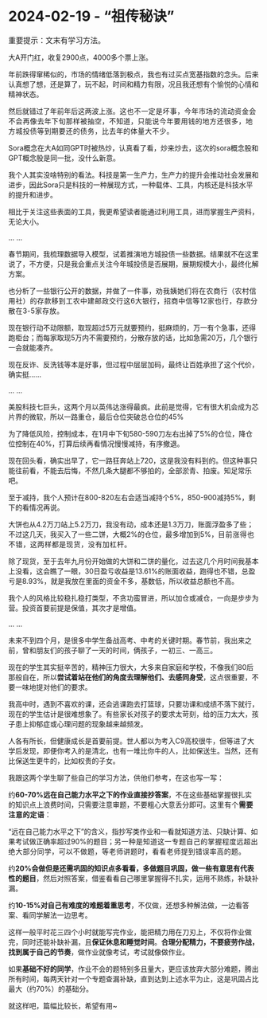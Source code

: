 # 2024-02-19 - “祖传秘诀”

<p style="visibility: visible;"><span style="font-size: 15px; visibility: visible;">重要提示：文末有学习方法。</span></p><p style="visibility: visible;">大A开门红，收复2900点，4000多个票上涨。<br style="visibility: visible;"></p><p style="visibility: visible;">年前跌得窜稀似的，市场的情绪低落到极点，我也有过买点宽基指数的念头。后来认真想了想，还是算了，玩不起，时间和精力有限，况且我还想有个愉悦的心情和精神状态。</p><p style="visibility: visible;">然后就错过了年前年后这两波上涨。<span style="font-size: var(--articleFontsize); letter-spacing: 0.034em; visibility: visible;">这也不一定是坏事，今年市场的流动资金会不会再像去年下旬那样被抽空，不知道，只能说今年要用钱的地方还很多，地方城投债等到期要还的债务，比去年的体量大不少。</span></p><p style="visibility: visible;">Sora概念在大A如同GPT时被热炒，认真看了看，炒来炒去，这次的sora概念股和GPT概念股是同一批，没什么新意。<br style="visibility: visible;"></p><p style="visibility: visible;">我个人其实没啥特别的看法。科技是第一生产力，生产力的提升会推动社会发展和进步，因此Sora只是科技的一种展现方式，一种载体、工具，内核还是科技水平的提升和进步。<br style="visibility: visible;"></p><p style="visibility: visible;">相比于关注这些表面的工具，我更希望读者能通过利用工具，进而掌握生产资料，无论大小。</p><p style="visibility: visible;">... ...<br style="visibility: visible;"></p><p style="visibility: visible;">春节期间，我梳理数据导入模型，试着推演地方城投债一些数据。结果就不在这里说了，不方便，只是我会重点关注今年城投债是否展期，展期规模大小，最终化解方案。</p><p style="visibility: visible;">也分析了一些银行公开的数据，并<span style="font-size: var(--articleFontsize); letter-spacing: 0.034em; visibility: visible;">做了一件事，</span><span style="font-size: var(--articleFontsize); letter-spacing: 0.034em; visibility: visible;">劝我</span><span style="font-size: var(--articleFontsize); letter-spacing: 0.034em; visibility: visible;">姨她们将在</span><span style="font-size: var(--articleFontsize); letter-spacing: 0.034em; visibility: visible;">农商行（</span><span style="font-size: var(--articleFontsize); letter-spacing: 0.034em; visibility: visible;">农村信用社）</span><span style="font-size: var(--articleFontsize); letter-spacing: 0.034em; visibility: visible;">的存款移到</span><span style="font-size: var(--articleFontsize); letter-spacing: 0.034em; visibility: visible;">工农中建</span><span style="font-size: var(--articleFontsize); letter-spacing: 0.034em; visibility: visible;">邮政交行</span><span style="font-size: var(--articleFontsize); letter-spacing: 0.034em; visibility: visible;">这</span><span style="font-size: var(--articleFontsize); letter-spacing: 0.034em; visibility: visible;">6</span><span style="font-size: var(--articleFontsize); letter-spacing: 0.034em; visibility: visible;">大银行，</span><span style="font-size: var(--articleFontsize); letter-spacing: 0.034em; visibility: visible;">招商中信等12家也行，</span><span style="font-size: var(--articleFontsize); letter-spacing: 0.034em; visibility: visible;">存款分散在3-5家存放。</span></p><p style="visibility: visible;">现在银行动不动限额，取现超过5万元就要预约，挺麻烦的，万一有个急事，还得跑柜台；而每家取现5万内不需要预约，分散存放的话，比如急需20万，几个银行一会就能凑齐。<br style="visibility: visible;"></p><p style="visibility: visible;">现在反诈、反洗钱等本是好事，但过程中层层加码，最终让百姓承担了这个代价，确实挺......</p><p style="visibility: visible;">... ...</p><p style="visibility: visible;">美股科技七巨头，这两个月以英伟达涨得最疯。此前是觉得，它有很大机会成为芯片界的微软，所以一路重仓，最后仓位突破总仓位的45%</p><p>为了降低风险，控制成本，在1月中下旬580-590刀左右出掉了5%的仓位，降仓位控制在40%，打算后续再看情况慢慢减持，有序撤退。</p><p>现在回头看，确实出早了，它一路狂奔站上720，这是我没有料到的。但这种事只能往前看，不能去后悔，不然几条大腿都不够拍的，全部淤青、拍废。知足常乐吧。</p><p>至于减持，我个人预计在800-820左右会适当减持个5%，850-900减持5%，剩下的看情况再说。<br></p><p>大饼也从4.2万刀站上5.2万刀，我没有动，成本还是1.3万刀，账面浮盈多了些；不过这几天，我买入了一些二饼，大概2%的仓位，最多增加到5%，<span style="letter-spacing: 0.578px;">目前涨得也不错，这两样都是现货，没有加杠杆。</span></p><p>除了现货，至于去年九月份开始做的大饼和二饼的量化，过去这几个月时间我基本上没看，这会瞧了一眼，30日盈亏收益是13.61%的账面收益，跑得也不错，总盈亏是8.93%，就是我放在里面的资金不多，基数低，所以收益总额也不高。</p><p>我个人的风格比较稳扎稳打类型，不贪功蛮冒进，所以加仓或减仓，一向是步步为营。投资首要前提是保值，其次才是增值。</p><p>... ...<br></p><p>未来不到四个月，是很多中学生备战高考、中考的关键时期。春节前，我出来之前，曾和朋友们的孩子聊了一天的时间，俩孩子，一初三、一高三。<br></p><p>现在的学生其实挺辛苦的，精神压力很大，大多来自家庭和学校，不像我们80后那般自在，所以<strong>尝试着站在他们的角度去理解他们、去感同身受</strong>，这点很重要，不要一味地提对他们的要求。</p><p>我高中时，遇到不喜欢的课，还会逃课跑去打篮球，只要功课和成绩不落下就行，现在的学生估计是很难想象了。有些家长对孩子的要求太苛刻，给的压力太大，孩子患上抑郁症或心理问题的现象越来越频发。</p><p>人各有所长，但健康成长是首要前提。世人都以为考入C9高校很牛，但等进了大学后发现，即便你考入的是清北，也有一堆比你牛的人，比如保送生。当然，还有比保送生更牛的，比如权贵的子女。</p><p>我跟这两个学生聊了些自己的学习方法，供他们参考，在这也写一写：</p><p>约<strong>60-70%远在自己能力水平之下的作业直接抄答案</strong>，不在这些基础掌握很扎实的知识点上浪费时间，只需要注意审题，不要粗心大意丢分即可。<span style="font-size: var(--articleFontsize);letter-spacing: 0.034em;">这里有个<strong>需要注意的定语</strong>：</span></p><p>“远在自己能力水平之下”的含义，指抄写类作业和一看就知道方法、只缺计算、如果考试做正确率超过90%的题目；<span style="font-size: var(--articleFontsize);letter-spacing: 0.034em;">另</span><span style="font-size: var(--articleFontsize);letter-spacing: 0.034em;">一种</span><span style="font-size: var(--articleFontsize);letter-spacing: 0.034em;">是</span><span style="font-size: var(--articleFontsize);letter-spacing: 0.034em;">知道这一专题自己的掌握程度远超出绝大部分同学，可以不做题，等老师讲题</span><span style="font-size: var(--articleFontsize);letter-spacing: 0.034em;">时，看看老师提到错误率高的题。</span><span style="font-size: var(--articleFontsize);letter-spacing: 0.034em;"></span></p><p>约<strong>20%会做但是还需巩固的知识点多看看，多做题目巩固，做一些有意思有代表性的题目</strong>，然后对照答案，借鉴看看自己哪里掌握得不扎实，运用不熟练，补缺补漏。</p><p>约<strong>10-15%对自己有难度的难题着重思考</strong>，不仅做，还想多种解法做，一边看答案、看同学解法一边思考。</p><p>这样一般平时花三四个小时就能写完作业，能把精力用在刀刃上，不仅将作业做完，同时还能补缺补漏，且<strong>保证休息和睡觉时间</strong>。<strong>合理分配精力，不要疲劳作战，找到属于自己的节奏</strong>，做作业就像考试，考试就像做作业。</p><p>如果<strong>基础不好的同学</strong>，作业不会的题特别多且量大，更应该放弃大部分难题，腾出所有时间，每两天针对一个专题查漏补缺，直到达到上述水平为止，这是巩固占比最大（约70%）的基础分。</p><p style="margin-bottom: 0px;">就这样吧，篇幅比较长，希望有用~</p><p style="display: none;"><mp-style-type data-value="3"></mp-style-type></p>